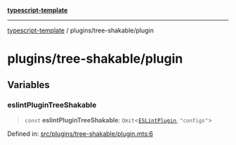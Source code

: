 [**typescript-template**](../../README.md)

---

[typescript-template](../../README.md) / plugins/tree-shakable/plugin

# plugins/tree-shakable/plugin

## Variables

### eslintPluginTreeShakable

> `const` **eslintPluginTreeShakable**: `Omit`\<[`ESLintPlugin`](../../types/flat-config.md#eslintplugin), `"configs"`\>

Defined in: [src/plugins/tree-shakable/plugin.mts:6](https://github.com/noshiro-pf/eslint-config-typed/blob/main/src/plugins/tree-shakable/plugin.mts#L6)
